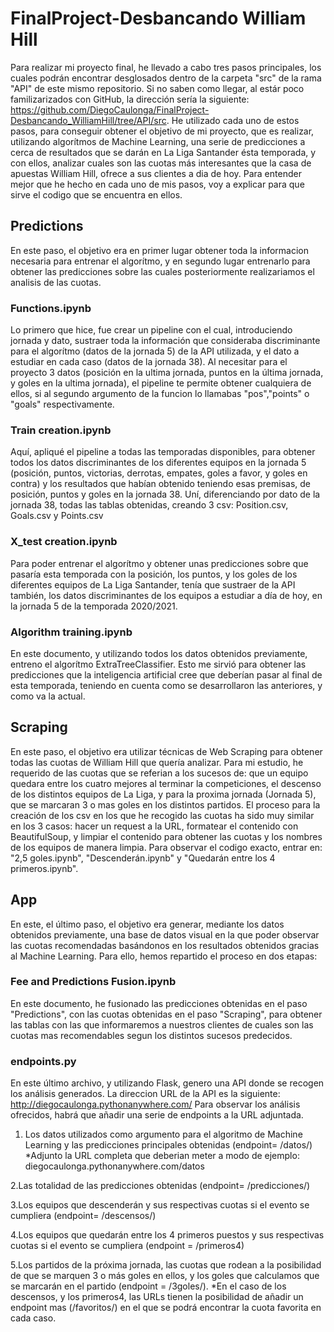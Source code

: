 # FinalProject-Desbancando William Hill
Para realizar mi proyecto final, he llevado a cabo tres pasos principales, los cuales podrán encontrar desglosados dentro de la carpeta "src" de la rama "API" de este mismo repositorio. Si no saben como llegar, al estár poco familizarizados con GitHub, la dirección sería la siguiente: https://github.com/DiegoCaulonga/FinalProject-Desbancando_WilliamHill/tree/API/src. He utilizado cada uno de estos pasos, para conseguir obtener el objetivo de mi proyecto, que es realizar, utilizando algorítmos de Machine Learning, una serie de predicciones a cerca de resultados que se darán en La Liga Santander ésta temporada, y con ellos, analizar cuales son las cuotas más interesantes que la casa de apuestas William Hill, ofrece a sus clientes a dia de hoy. Para entender mejor que he hecho en cada uno de mis pasos, voy a explicar para que sirve el codigo que se encuentra en ellos.

## Predictions
En este paso, el objetivo era en primer lugar obtener toda la informacion necesaria para entrenar el algorítmo, y en segundo lugar entrenarlo para obtener las predicciones sobre las cuales posteriormente realizariamos el analisis de las cuotas. 

### Functions.ipynb
Lo primero que hice, fue crear un pipeline con el cual, introduciendo jornada y dato, sustraer toda la información que consideraba discriminante para el algorítmo (datos de la jornada 5) de la API utilizada, y el dato a estudiar en cada caso (datos de la jornada 38). Al necesitar para el proyecto 3 datos (posición en la ultima jornada, puntos en la última jornada, y goles en la ultima jornada), el pipeline te permite obtener cualquiera de ellos, si al segundo argumento de la funcion lo llamabas "pos","points" o "goals" respectivamente.

### Train creation.ipynb
Aquí, apliqué el pipeline a todas las temporadas disponibles, para obtener todos los datos discriminantes de los diferentes equipos en la jornada 5 (posición, puntos, victorias, derrotas, empates, goles a favor, y goles en contra) y los resultados que habían obtenido teniendo esas premisas, de posición, puntos y goles en la jornada 38. Uní, diferenciando por dato de la jornada 38, todas las tablas obtenidas, creando 3 csv: Position.csv, Goals.csv y Points.csv

### X_test creation.ipynb
Para poder entrenar el algorítmo y obtener unas predicciones sobre que pasaría esta temporada con la posición, los puntos, y los goles de los diferentes equipos de La Liga Santander, tenía que sustraer de la API también, los datos discriminantes de los equipos a estudiar a día de hoy, en la jornada 5 de la temporada 2020/2021.

### Algorithm training.ipynb
En este documento, y utilizando todos los datos obtenidos previamente, entreno el algorítmo ExtraTreeClassifier. Esto me sirvió para obtener las predicciones que la inteligencia artificial cree que deberían pasar al final de esta temporada, teniendo en cuenta como se desarrollaron las anteriores, y como va la actual.

## Scraping
En este paso, el objetivo era utilizar técnicas de Web Scraping para obtener todas las cuotas de William Hill que quería analizar. Para mi estudio, he requerido de las cuotas que se referian a los sucesos de: que un equipo quedara entre los cuatro mejores al terminar la competiciones, el descenso de los distintos equipos de La Liga, y para la proxima jornada (Jornada 5), que se marcaran 3 o mas goles en los distintos partidos. 
El proceso para la creación de los csv en los que he recogido las cuotas ha sido muy similar en los 3 casos: hacer un request a la URL, formatear el contenido con BeautifulSoup, y limpiar el contenido para obtener las cuotas y los nombres de los equipos de manera limpia. Para observar el codigo exacto, entrar en: 
"2,5 goles.ipynb", "Descenderán.ipynb" y "Quedarán entre los 4 primeros.ipynb".

## App
En este, el último paso, el objetivo era generar, mediante los datos obtenidos previamente, una base de datos visual en la que poder observar las cuotas recomendadas basándonos en los resultados obtenidos gracias al Machine Learning. Para ello, hemos repartido el proceso en dos etapas:

### Fee and Predictions Fusion.ipynb
En este documento, he fusionado las predicciones obtenidas en el paso "Predictions", con las cuotas obtenidas en el paso "Scraping", para obtener las tablas con las que informaremos a nuestros clientes de cuales son las cuotas mas recomendables segun los distintos sucesos predecidos.

### endpoints.py
En este último archivo, y utilizando Flask, genero una API donde se recogen los análisis generados. La direccion URL de la API es la siguiente: http://diegocaulonga.pythonanywhere.com/
Para observar los análisis ofrecidos, habrá que añadir una serie de endpoints a la URL adjuntada.
1. Los datos utilizados como argumento para el algoritmo de Machine Learning y las predicciones principales obtenidas (endpoint= /datos/) *Adjunto la URL completa que deberian meter a modo de ejemplo: diegocaulonga.pythonanywhere.com/datos 

2.Las totalidad de las predicciones obtenidas (endpoint= /predicciones/) 

3.Los equipos que descenderán y sus respectivas cuotas si el evento se cumpliera (endpoint= /descensos/) 

4.Los equipos que quedarán entre los 4 primeros puestos y sus respectivas cuotas si el evento se cumpliera (endpoint = /primeros4) 

5.Los partidos de la próxima jornada, las cuotas que rodean a la posibilidad de que se marquen 3 o más goles en ellos, y los goles que calculamos que se marcarán en el partido (endpoint = /3goles/). 
*En el caso de los descensos, y los primeros4, las URLs tienen la posibilidad de añadir un endpoint mas (/favoritos/) en el que se podrá encontrar la cuota favorita en cada caso.
